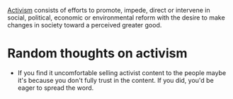 [Activism](https://en.wikipedia.org/wiki/Activism) consists of efforts to promote, impede, direct or intervene in social, political, economic or environmental reform with the desire to make changes in society toward a perceived greater good. 

# Random thoughts on activism

- If you find it uncomfortable selling activist content to the people maybe it's because you don't fully trust in the content. If you did, you'd be eager to spread the word.
